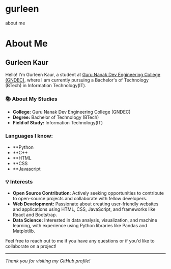 # gurleen
about me
# About Me

## Gurleen Kaur

Hello! I'm Gurleen Kaur, a student at [Guru Nanak Dev Engineering College (GNDEC)](https://www.gndec.ac.in), where I am currently pursuing a Bachelor's of Technology (BTech) in Information Technology(IT).

### 📚 About My Studies
- **College:** Guru Nanak Dev Engineering College (GNDEC)
- **Degree:** Bachelor of Technology (BTech)
- **Field of Study:** Information Technology(IT)

### Languages I know:
- **Python
- **C++
- **HTML
- **CSS
- **Javascript
  
### 💡 Interests
- **Open Source Contribution:** Actively seeking opportunities to contribute to open-source projects and collaborate with fellow developers.
- **Web Development:** Passionate about creating user-friendly websites and applications using HTML, CSS, JavaScript, and frameworks like React and Bootstrap.
- **Data Science:** Interested in data analysis, visualization, and machine learning, with experience using Python libraries like Pandas and Matplotlib.


Feel free to reach out to me if you have any questions or if you'd like to collaborate on a project!

---

*Thank you for visiting my GitHub profile!*

